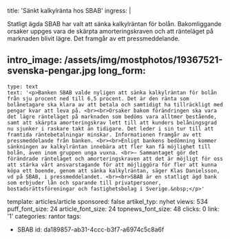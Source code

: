 title: 'Sänkt kalkylränta hos SBAB'
ingress: |
  <p><span class="TextRun SCXW83146742 BCX0"><span class="NormalTextRun SCXW83146742 BCX0">Statligt ägda SBAB har valt att sänka kalkylräntan för bolån. Bakomliggande orsaker uppges vara de skärpta amorteringskraven och att ränteläget på marknaden blivit lägre. Det framgår av ett pressmeddelande.</span></span>
  </p>
  
intro_image: /assets/img/mostphotos/19367521-svenska-pengar.jpg
long_form:
  -
    type: text
    text: '<p>Banken SBAB valde nyligen att sänka kalkylräntan för bolån från sju procent ned till 6,5 procent. Det är den ränta som bolånetagare ska klara av att betala och samtidigt ha tillräckligt med pengar kvar att leva på. <br><br>Orsaker bakom förändringen ska vara det lägre ränteläget på marknaden som bedöms vara alltmer bestående, samt att skärpta amorteringskrav lett till att kunders belåningsgrad nu sjunker i raskare takt än tidigare. Det leder i sin tur till att framtida räntebetalningar minskar. Informationen framgår av ett pressmeddelande från banken. <br><br>Enligt bankens bedömning kommer sänkningen av kalkylräntan innebära att fler kan få möjlighet till bolån, även inom gruppen unga vuxna. <br>– Sammantaget gör det förändrade ränteläget och amorteringskraven att det är möjligt för oss att stärka vårt ansvarstagande för att möjliggöra för fler att kunna köpa ett boende, genom att sänka kalkylräntan, säger Klas Danielsson, vd på SBAB, i pressmeddelandet. <br><br>SBAB är en statligt ägd bank som erbjuder lån och sparande till privatpersoner, bostadsrättsföreningar och fastighetsbolag i Sverige.&nbsp;</p>'
template: articles/article
sponsored: false
artikel_typ: nyhet
views: 534
puff_font_size: 24
article_font_size: 24
topnews_font_size: 48
clicks: 0
link: '1'
categories: rantor
tags:
  - SBAB
id: da189857-ab31-4ccc-b3f7-a6974c5c8a6f
